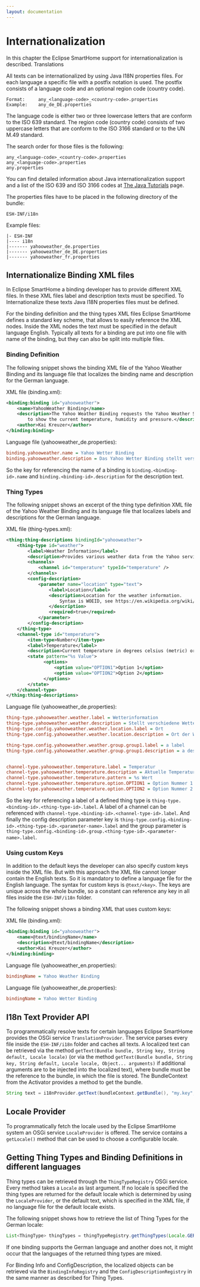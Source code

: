 ```yaml
---
layout: documentation
---
```


# Internationalization

In this chapter the Eclipse SmartHome support for internationalization is described. 
Translations

All texts can be internationalized by using Java I18N properties files. For each language a specific file with a postfix notation is used. The postfix consists of a language code and an optional region code (country code).

```
Format:     any_<language-code>_<country-code>.properties
Example:    any_de_DE.properties
```

The language code is either two or three lowercase letters that are conform to the ISO 639 standard. The region code (country code) consists of two uppercase letters that are conform to the ISO 3166 standard or to the UN M.49 standard.

The search order for those files is the following:

```
any_<language-code>_<country-code>.properties
any_<language-code>.properties
any.properties
```

You can find detailed information about Java internationalization support and a list of the ISO 639 and ISO 3166 codes at [The Java Tutorials](http://docs.oracle.com/javase/tutorial/i18n/locale/create.html) page. 

The properties files have to be placed in the following directory of the bundle:

```
ESH-INF/i18n
```

Example files:

```
|- ESH-INF
|---- i18n
|------- yahooweather_de.properties
|------- yahooweather_de_DE.properties
|------- yahooweather_fr.properties
```

## Internationalize Binding XML files

In Eclipse SmartHome a binding developer has to provide different XML files. In these XML files label and description texts must be specified. To Internationalize these texts Java I18N properties files must be defined.

For the binding definition and the thing types XML files Eclipse SmartHome defines a standard key scheme, that allows to easily reference the XML nodes. Inside the XML nodes the text must be specified in the default language English. Typically all texts for a binding are put into one file with name of the binding, but they can also be split into multiple files.

### Binding Definition

The following snippet shows the binding XML file of the Yahoo Weather Binding and its language file that localizes the binding name and description for the German language.

XML file (binding.xml):

```xml
<binding:binding id="yahooweather">
    <name>YahooWeather Binding</name>
    <description>The Yahoo Weather Binding requests the Yahoo Weather Service
		to show the current temperature, humidity and pressure.</description>
    <author>Kai Kreuzer</author>
</binding:binding>
```

Language file (yahooweather_de.properties):

```ini
binding.yahooweather.name = Yahoo Wetter Binding
binding.yahooweather.description = Das Yahoo Wetter Binding stellt verschiedene Wetterdaten wie die Temperatur, die Luftfeuchtigkeit und den Luftdruck für konfigurierbare Orte vom yahoo Wetterdienst bereit.
```

So the key for referencing the name of a binding is `binding.<binding-id>.name` and `binding.<binding-id>.description` for the description text. 

### Thing Types

The following snippet shows an excerpt of the thing type definition XML file of the Yahoo Weather Binding and its language file that localizes labels and descriptions for the German language.

XML file (thing-types.xml):

```xml
<thing:thing-descriptions bindingId="yahooweather">
    <thing-type id="weather">
        <label>Weather Information</label>
        <description>Provides various weather data from the Yahoo service</description>
		<channels>
			<channel id="temperature" typeId="temperature" />
		</channels>
        <config-description>
            <parameter name="location" type="text">
                <label>Location</label>
                <description>Location for the weather information.
                    Syntax is WOEID, see https://en.wikipedia.org/wiki/WOEID.
                </description>
				<required>true</required>
            </parameter>
        </config-description>
    </thing-type>
    <channel-type id="temperature">
        <item-type>Number</item-type>
        <label>Temperature</label>
        <description>Current temperature in degrees celsius (metric) or fahrenheit (us)</description>
        <state pattern="%s Value">
              <options>
                  <option value="OPTION1">Option 1</option>
                  <option value="OPTION2">Option 2</option>
              </options>
        </state>
    </channel-type>
</thing:thing-descriptions>

```

Language file (yahooweather_de.properties):

```ini
thing-type.yahooweather.weather.label = Wetterinformation
thing-type.yahooweather.weather.description = Stellt verschiedene Wetterdaten vom yahoo Wetterdienst bereit.
thing-type.config.yahooweather.weather.location.label = Ort
thing-type.config.yahooweather.weather.location.description = Ort der Wetterinformation.

thing-type.config.yahooweather.weather.group.group1.label = a label
thing-type.config.yahooweather.weather.group.group1.description = a description


channel-type.yahooweather.temperature.label = Temperatur
channel-type.yahooweather.temperature.description = Aktuelle Temperatur in Grad Celsius (metrisch) oder Grad Fahrenheit (us)
channel-type.yahooweather.temperature.pattern = %s Wert
channel-type.yahooweather.temperature.option.OPTION1 = Option Nummer 1
channel-type.yahooweather.temperature.option.OPTION2 = Option Nummer 2
```

So the key for referencing a label of a defined thing type is `thing-type.<binding-id>.<thing-type-id>.label`. A label of a channel can be referenced with `channel-type.<binding-id>.<channel-type-id>.label`. And finally the config description parameter key is `thing-type.config.<binding-id>.<thing-type-id>.<parameter-name>.label` and the group parameter is `thing-type.config.<binding-id>.group.<thing-type-id>.<parameter-name>.label`.

### Using custom Keys

In addition to the default keys the developer can also specify custom keys inside the XML file. But with this approach the XML file cannot longer contain the English texts. So it is mandatory to define a language file for the English language. The syntax for custom keys is `@text/<key>`. The keys are unique across the whole bundle, so a constant can reference any key in all files inside the `ESH-INF/i18n` folder.

The following snippet shows a binding XML that uses custom keys:

XML file (binding.xml):

```xml
<binding:binding id="yahooweather">
    <name>@text/bindingName</name>
    <description>@text/bindingName</description>
    <author>Kai Kreuzer</author>
</binding:binding>
```

Language file (yahooweather_en.properties):

```ini
bindingName = Yahoo Weather Binding
```

Language file (yahooweather_de.properties):

```ini
bindingName = Yahoo Wetter Binding
```

## I18n Text Provider API

To programmatically resolve texts for certain languages Eclipse SmartHome provides the OSGi service `TranslationProvider`. The service parses every file inside the `ESH-INF/i18n` folder and caches all texts. A localized text can be retrieved via the method `getText(Bundle bundle, String key, String default, Locale locale)` (or via the method `getText(Bundle bundle, String key, String default, Locale locale, Object... arguments)` if additional arguments are to be injected into the localized text), where bundle must be the reference to the bundle, in which the file is stored. The BundleContext from the Activator provides a method to get the bundle.

```java
String text = i18nProvider.getText(bundleContext.getBundle(), "my.key", "DefaultValue", Locale.GERMAN);
```

## Locale Provider

To programmatically fetch the locale used by the Eclipse SmartHome system an OSGi service `LocaleProvider` is offered. The service contains a `getLocale()` method that can be used to choose a configurable locale.

## Getting Thing Types and Binding Definitions in different languages

Thing types can be retrieved through the `ThingTypeRegistry` OSGi service. Every method takes a `Locale` as last argument. If no locale is specified the thing types are returned for the default locale which is determined by using the `LocaleProvider`, or the default text, which is specified in the XML file, if no language file for the default locale exists.

The following snippet shows how to retrieve the list of Thing Types for the German locale:

```java
List<ThingType> thingTypes = thingTypeRegistry.getThingTypes(Locale.GERMAN);
```

If one binding supports the German language and another does not, it might occur that the languages of the returned thing types are mixed.

For Binding Info and ConfigDescription, the localized objects can be retrieved via the `BindingInfoRegistry` and the `ConfigDescriptionRegistry` in the same manner as described for Thing Types.


